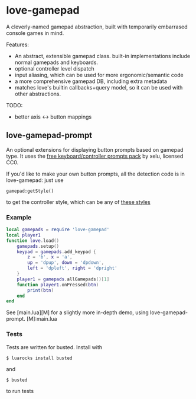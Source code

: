 # love-gamepad
A cleverly-named gamepad abstraction, built with temporarily embarrased
console games in mind.

Features:
* An abstract, extensible gamepad class. built-in implementations
  include normal gamepads and keyboards.
* optional controller level dispatch
* input aliasing, which can be used for more ergonomic/semantic code
* a more comprehensive gamepad DB, including extra metadata
* matches love's builtin callbacks+query model, so it can be used with
  other abstractions.

TODO:
* better axis <-> button mappings

## love-gamepad-prompt
An optional extensions for displaying button prompts based on gamepad
type. It uses the [free keyboard/controller prompts pack][C] by xelu,
licensed CC0.

If you'd like to make your own button prompts, all the detection code is
in love-gamepad: just use 

```
gamepad:getStyle()
```
to get the controller style, which can be any of [these styles][S]

[C]:http://opengameart.org/content/free-keyboard-and-controllers-prompts-pack
[S]:love-gamepad/styles.lua

### Example
```lua
local gamepads = require 'love-gamepad'
local player1
function love.load()
	gamepads.setup()
	keypad = gamepads.add_keypad {
		z = 'b', x = 'a',
		up = 'dpup', down = 'dpdown',
		left = 'dpleft', right = 'dpright'
	}
	player1 = gamepads.allGamepads()[1]
	function player1.onPressed(btn)
		print(btn)
	end
end
```

See [main.lua][M] for a slightly more in-depth demo, using
love-gamepad-prompt.
[M]:main.lua

### Tests
Tests are written for busted. Install with
```
$ luarocks install busted
```
and 
```
$ busted
```
to run tests
